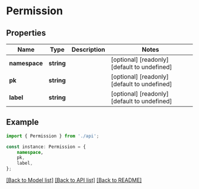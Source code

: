 # Permission


## Properties

Name | Type | Description | Notes
------------ | ------------- | ------------- | -------------
**namespace** | **string** |  | [optional] [readonly] [default to undefined]
**pk** | **string** |  | [optional] [readonly] [default to undefined]
**label** | **string** |  | [optional] [readonly] [default to undefined]

## Example

```typescript
import { Permission } from './api';

const instance: Permission = {
    namespace,
    pk,
    label,
};
```

[[Back to Model list]](../README.md#documentation-for-models) [[Back to API list]](../README.md#documentation-for-api-endpoints) [[Back to README]](../README.md)
